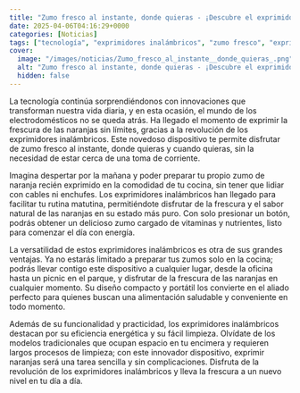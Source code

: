 ```yaml
---
title: "Zumo fresco al instante, donde quieras - ¡Descubre el exprimidor de naranjas inalámbrico!"
date: 2025-04-06T04:16:29+0000
categories: [Noticias]
tags: ["tecnología", "exprimidores inalámbricos", "zumo fresco", "exprimir naranjas", "alimentación saludable", "exprimidores portátiles", "eficiencia energética."]
cover:
  image: "/images/noticias/Zumo_fresco_al_instante__donde_quieras_.png"
  alt: "Zumo fresco al instante, donde quieras - ¡Descubre el exprimidor de naranjas inalámbrico!"
  hidden: false
---
```


La tecnología continúa sorprendiéndonos con innovaciones que transforman nuestra vida diaria, y en esta ocasión, el mundo de los electrodomésticos no se queda atrás. Ha llegado el momento de exprimir la frescura de las naranjas sin límites, gracias a la revolución de los exprimidores inalámbricos. Este novedoso dispositivo te permite disfrutar de zumo fresco al instante, donde quieras y cuando quieras, sin la necesidad de estar cerca de una toma de corriente. 

Imagina despertar por la mañana y poder preparar tu propio zumo de naranja recién exprimido en la comodidad de tu cocina, sin tener que lidiar con cables ni enchufes. Los exprimidores inalámbricos han llegado para facilitar tu rutina matutina, permitiéndote disfrutar de la frescura y el sabor natural de las naranjas en su estado más puro. Con solo presionar un botón, podrás obtener un delicioso zumo cargado de vitaminas y nutrientes, listo para comenzar el día con energía.

La versatilidad de estos exprimidores inalámbricos es otra de sus grandes ventajas. Ya no estarás limitado a preparar tus zumos solo en la cocina; podrás llevar contigo este dispositivo a cualquier lugar, desde la oficina hasta un picnic en el parque, y disfrutar de la frescura de las naranjas en cualquier momento. Su diseño compacto y portátil los convierte en el aliado perfecto para quienes buscan una alimentación saludable y conveniente en todo momento.

Además de su funcionalidad y practicidad, los exprimidores inalámbricos destacan por su eficiencia energética y su fácil limpieza. Olvídate de los modelos tradicionales que ocupan espacio en tu encimera y requieren largos procesos de limpieza; con este innovador dispositivo, exprimir naranjas será una tarea sencilla y sin complicaciones. Disfruta de la revolución de los exprimidores inalámbricos y lleva la frescura a un nuevo nivel en tu día a día.
